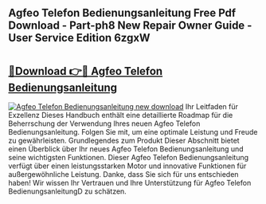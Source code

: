 ## Agfeo Telefon Bedienungsanleitung Free Pdf Download - Part-ph8 New Repair Owner Guide - User Service Edition 6zgxW

# <h2><a href="http://df0yj07.blite.top/?on=Agfeo+Telefon+Bedienungsanleitung">🔗Download 👉🔴 Agfeo Telefon Bedienungsanleitung</a></h2>

[![Agfeo Telefon Bedienungsanleitung new download](https://i.imgur.com/lujVjoI.png)](http://df0yj07.blite.top/?on=Agfeo+Telefon+Bedienungsanleitung)
Ihr Leitfaden für Exzellenz Dieses Handbuch enthält eine detaillierte Roadmap für die Beherrschung der Verwendung Ihres neuen Agfeo Telefon Bedienungsanleitung. Folgen Sie mit, um eine optimale Leistung und Freude zu gewährleisten. Grundlegendes zum Produkt Dieser Abschnitt bietet einen Überblick über Ihr neues Agfeo Telefon Bedienungsanleitung und seine wichtigsten Funktionen. Dieser Agfeo Telefon Bedienungsanleitung verfügt über einen leistungsstarken Motor und innovative Funktionen für außergewöhnliche Leistung. Danke, dass Sie sich für uns entschieden haben! Wir wissen Ihr Vertrauen und Ihre Unterstützung für Agfeo Telefon BedienungsanleitungD zu schätzen.
